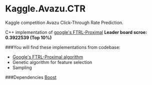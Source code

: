 # Kaggle.Avazu.CTR
Kaggle competition Avazu Click-Through Rate Prediction.

C++ implementation of [google's FTRL-Proximal](http://research.google.com/pubs/pub41159.html)
**Leader board scroe: 0.3922539 (Top 10%)**

###You will find these implementations from codebase:
* [Google's FTRL-Proximal algorithm](http://research.google.com/pubs/pub41159.html)
* Genetic algorithm for feature selection
* Sampling

###Dependencies
[Boost](http://www.boost.org/)
